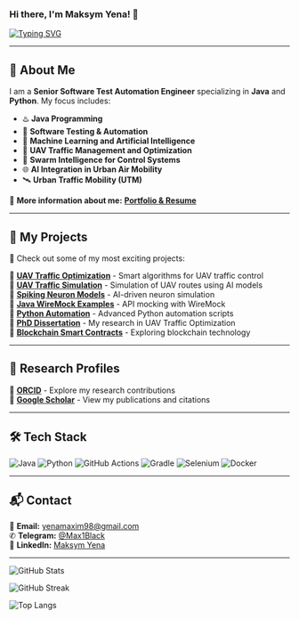 ### Hi there, I'm Maksym Yena! 👋

[![Typing SVG](https://readme-typing-svg.demolab.com?font=Fira+Code&weight=600&size=22&duration=3000&pause=1000&color=F7931A&width=900&lines=Senior+Software+Test+Automation+Engineer;Java+%7C+Python+%7C+Machine+Learning+%7C+AI;UAV+Traffic+Management+%7C+Swarm+Intelligence)](https://maksymyena.github.io/)

---

## 🚀 About Me  
I am a **Senior Software Test Automation Engineer** specializing in **Java** and **Python**. My focus includes:

- ♨️ **Java Programming**
- 🐞 **Software Testing & Automation**
- 👾 **Machine Learning and Artificial Intelligence**
- 🚁 **UAV Traffic Management and Optimization**
- 🤖 **Swarm Intelligence for Control Systems**
- 🌐 **AI Integration in Urban Air Mobility**
- 🛰 **Urban Traffic Mobility (UTM)**

🔗 **More information about me:** [**Portfolio & Resume**](https://maksymyena.github.io/)  

---

## 🌟 My Projects  
🚀 Check out some of my most exciting projects:

🔹 **[UAV Traffic Optimization](https://github.com/maksymYena/UAV-Traffic-Optimization)** - Smart algorithms for UAV traffic control  
🔹 **[UAV Traffic Simulation](https://github.com/maksymYena/UAV-Traffic-Simulation)** - Simulation of UAV routes using AI models  
🔹 **[Spiking Neuron Models](https://github.com/maksymYena/Spiking-Neuron-Models)** - AI-driven neuron simulation  
🔹 **[Java WireMock Examples](https://github.com/maksymYena/Java-WireMock-Examples)** - API mocking with WireMock  
🔹 **[Python Automation](https://github.com/maksymYena/Python-Automation)** - Advanced Python automation scripts  
🔹 **[PhD Dissertation](https://github.com/maksymYena/PhD-Dissertation)** - My research in UAV Traffic Optimization  
🔹 **[Blockchain Smart Contracts](https://github.com/maksymYena/Blockchain-Smart-Contract)** - Exploring blockchain technology  

---

## 📜 Research Profiles

🔗 **[ORCID](https://orcid.org/my-orcid?orcid=0009-0006-0664-3244)** - Explore my research contributions  
🔗 **[Google Scholar](https://scholar.google.com.ua/citations?hl=ru&user=JVUkXN4AAAAJ)** - View my publications and citations  

---

## 🛠️ Tech Stack

![Java](https://img.shields.io/badge/Java-ED8B00?style=for-the-badge&logo=openjdk&logoColor=white)
![Python](https://img.shields.io/badge/Python-3776AB?style=for-the-badge&logo=python&logoColor=white)
![GitHub Actions](https://img.shields.io/badge/GitHub%20Actions-2088FF?style=for-the-badge&logo=github-actions&logoColor=white)
![Gradle](https://img.shields.io/badge/Gradle-02303A?style=for-the-badge&logo=gradle&logoColor=white)
![Selenium](https://img.shields.io/badge/Selenium-43B02A?style=for-the-badge&logo=selenium&logoColor=white)
![Docker](https://img.shields.io/badge/Docker-2496ED?style=for-the-badge&logo=docker&logoColor=white)

---

## 📬 Contact

📩 **Email:** [yenamaxim98@gmail.com](mailto:yenamaxim98@gmail.com)  
✆ **Telegram:** [@Max1Black](https://t.me/Max1Black)  
📎 **LinkedIn:** [Maksym Yena](https://www.linkedin.com/in/maksym-yena/)  

---

![GitHub Stats](https://github-readme-stats.vercel.app/api?username=maksymYena&show_icons=true&theme=radical)

![GitHub Streak](https://github-readme-streak-stats.herokuapp.com?user=maksymYena&theme=radical&date_format=M%20j%5B%2C%20Y%5D)

![Top Langs](https://github-readme-stats.vercel.app/api/top-langs/?username=maksymYena&layout=compact&theme=radical)

